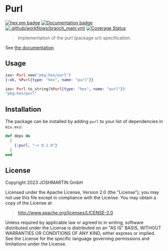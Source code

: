 # Purl

[![hex.pm badge](https://img.shields.io/badge/Package%20on%20hex.pm-informational)](https://hex.pm/packages/purl)
[![Documentation badge](https://img.shields.io/badge/Documentation-ff69b4)][docs]
[![.github/workflows/branch_main.yml](https://github.com/maennchen/purl/actions/workflows/branch_main.yml/badge.svg)](https://github.com/maennchen/purl/actions/workflows/branch_main.yml)
[![Coverage Status](https://coveralls.io/repos/github/maennchen/purl/badge.svg?branch=main)](https://coveralls.io/github/maennchen/purl?branch=main)

> Implementation of the purl (package url) specification.

See [the documentation][docs].

## Usage

```elixir
iex> Purl.new("pkg:hex/purl")
{:ok, %Purl{type: "hex", name: "purl"}}

iex> Purl.to_string(%Purl{type: "hex", name: "purl"})
"pkg:hex/purl"
```

## Installation

The package can be installed by adding `purl` to your list of dependencies in
`mix.exs`:

```elixir
def deps do
  [
    {:purl, "~> 0.1.0"}
  ]
end
```

## License

Copyright 2023 JOSHMARTIN GmbH

  Licensed under the Apache License, Version 2.0 (the "License");
  you may not use this file except in compliance with the License.
  You may obtain a copy of the License at:

  > <http://www.apache.org/licenses/LICENSE-2.0>

  Unless required by applicable law or agreed to in writing, software
  distributed under the License is distributed on an "AS IS" BASIS,
  WITHOUT WARRANTIES OR CONDITIONS OF ANY KIND, either express or implied.
  See the License for the specific language governing permissions and
  limitations under the License.

[docs]: https://hexdocs.pm/purl
